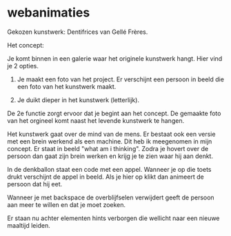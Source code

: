 # webanimaties


Gekozen kunstwerk: Dentifrices van Gellé Frères.

Het concept:

Je komt binnen in een galerie waar het originele kunstwerk hangt. Hier vind je 2 opties.

1. Je maakt een foto van het project. Er verschijnt een persoon in beeld die een foto van het kunstwerk maakt.

2. Je duikt dieper in het kunstwerk (letterlijk).

De 2e functie zorgt ervoor dat je begint aan het concept. De gemaakte foto van het orgineel komt naast het levende kunstwerk te hangen. 

Het kunstwerk gaat over de mind van de mens. Er bestaat ook een versie met een brein werkend als een machine. Dit heb ik meegenomen in mijn concept. Er staat in beeld "what am i thinking". Zodra je hovert over de persoon dan gaat zijn brein werken en krijg je te zien waar hij aan denkt. 

In de denkballon staat een code met een appel. Wanneer je op die toets drukt verschijnt de appel in beeld. Als je hier op klikt dan animeert de persoon dat hij eet. 

Wanneer je met backspace de overblijfselen verwijdert geeft de persoon aan meer te willen en dat je moet zoeken.

Er staan nu achter elementen hints verborgen die wellicht naar een nieuwe maaltijd leiden.
